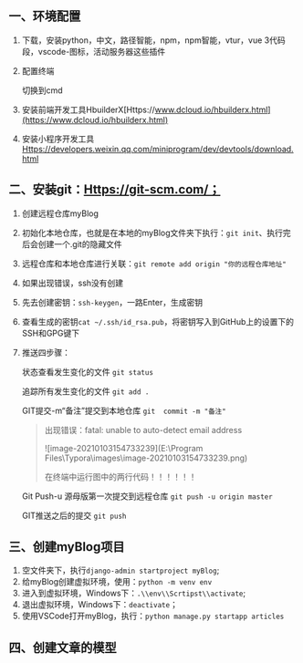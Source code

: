 ## 一、环境配置

1. 下载，安装python，中文，路径智能，npm，npm智能，vtur，vue 3代码段，vscode-图标，活动服务器这些插件

2. 配置终端

   切换到cmd

3. 安装前端开发工具HbuilderX[Https://www.dcloud.io/hbuilderx.html](https://www.dcloud.io/hbuilderx.html)

4. 安装小程序开发工具[Https://developers.weixin.qq.com/miniprogram/dev/devtools/download.html](https://developers.weixin.qq.com/miniprogram/dev/devtools/download.html)

## 二、安装git：[Https://git-scm.com/；](https://git-scm.com/；)

1. 创建远程仓库myBlog

2. 初始化本地仓库，也就是在本地的myBlog文件夹下执行：`git init`、执行完后会创建一个.git的隐藏文件

3. 远程仓库和本地仓库进行关联：`git remote add origin "你的远程仓库地址"`

4. 如果出现错误，ssh没有创建

5. 先去创建密钥：`ssh-keygen`，一路Enter，生成密钥

6. 查看生成的密钥`cat ~/.ssh/id_rsa.pub`，将密钥写入到GitHub上的设置下的SSH和GPG键下

7. 推送四步骤：

   状态查看发生变化的文件  `git status`

   追踪所有发生变化的文件  `git add . `

   GIT提交-m“备注”提交到本地仓库   `git  commit -m "备注"`

   > 出现错误：fatal: unable to auto-detect email address
   >
   > ![image-20210103154733239](E:\Program Files\Typora\images\image-20210103154733239.png)
   >
   > 在终端中运行图中的两行代码！！！！！！

   Git Push-u 源母版第一次提交到远程仓库     `git push -u origin master`

   GIT推送之后的提交 `git push`

## 三、创建myBlog项目

1. 空文件夹下，执行`django-admin startproject myBlog`;
2. 给myBlog创建虚拟环境，使用：`python -m venv env`
3. 进入到虚拟环境，Windows下：`.\\env\\Scrtipst\\activate`;
4. 退出虚拟环境，Windows下：`deactivate`；
5. 使用VSCode打开myBlog，执行：`python manage.py startapp articles`

## 四、创建文章的模型